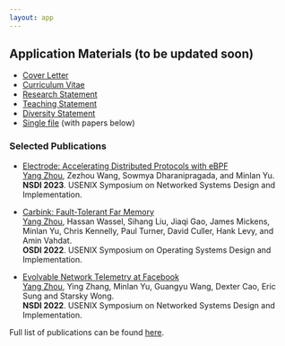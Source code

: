 ```yaml
---
layout: app
---
```


## Application Materials (to be updated soon)

* [Cover Letter](./Covery_Letter.pdf)
* [Curriculum Vitae](./cv_yang.pdf)
* [Research Statement](./Research_Statement.pdf)
* [Teaching Statement](./Teaching_Statement.pdf)
* [Diversity Statement](./Diversity_Statement.pdf)
* [Single file](./app_pkg_yang.pdf) (with papers below)

### Selected Publications

* [Electrode: Accelerating Distributed Protocols with eBPF](../paper/electrode-nsdi23.pdf)
<br><u>Yang Zhou</u>, Zezhou Wang, Sowmya Dharanipragada, and Minlan Yu.
<br>**NSDI 2023**. USENIX Symposium on Networked Systems Design and Implementation.

* [Carbink: Fault-Tolerant Far Memory](../paper/carbink-osdi22.pdf)
<br><u>Yang Zhou</u>, Hassan Wassel, Sihang Liu, Jiaqi Gao, James Mickens, Minlan Yu, Chris Kennelly, Paul Turner, David Culler, Hank Levy, and Amin Vahdat.
<br>**OSDI 2022**. USENIX Symposium on Operating Systems Design and Implementation.

* [Evolvable Network Telemetry at Facebook](../paper/pcat-nsdi22.pdf)
<br><u>Yang Zhou</u>, Ying Zhang, Minlan Yu, Guangyu Wang, Dexter Cao, Eric Sung and Starsky Wong.
<br>**NSDI 2022**. USENIX Symposium on Networked Systems Design and Implementation.

Full list of publications can be found [here](../#publications).
